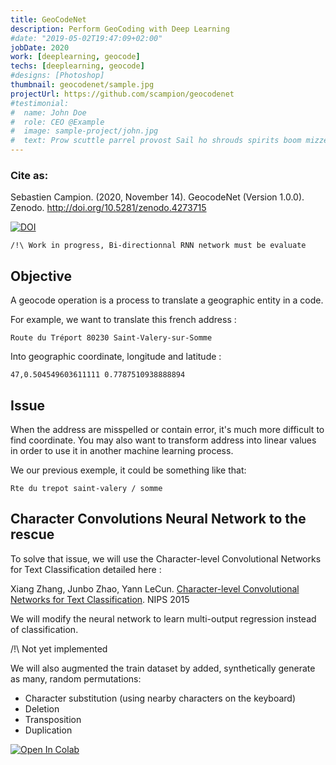 ```yaml
---
title: GeoCodeNet
description: Perform GeoCoding with Deep Learning 
#date: "2019-05-02T19:47:09+02:00"
jobDate: 2020
work: [deeplearning, geocode]
techs: [deeplearning, geocode]
#designs: [Photoshop]
thumbnail: geocodenet/sample.jpg
projectUrl: https://github.com/scampion/geocodenet
#testimonial:
#  name: John Doe
#  role: CEO @Example
#  image: sample-project/john.jpg
#  text: Prow scuttle parrel provost Sail ho shrouds spirits boom mizzenmast yardarm. Pinnace holystone mizzenmast quarter crow's nest nipperkin
---
```


### Cite as:   

Sebastien Campion. (2020, November 14). GeocodeNet (Version 1.0.0). Zenodo. http://doi.org/10.5281/zenodo.4273715

[![DOI](https://zenodo.org/badge/DOI/10.5281/zenodo.4273715.svg)](https://doi.org/10.5281/zenodo.4273715)


    /!\ Work in progress, Bi-directionnal RNN network must be evaluate 

## Objective 

A geocode operation is a process to translate a geographic entity in a code. 

For example, we want to translate this french address : 

    Route du Tréport 80230 Saint-Valery-sur-Somme
    
Into geographic coordinate, longitude and latitude : 

    47,0.504549603611111 0.7787510938888894
    
## Issue 

When the address are misspelled or contain error, it's much more difficult to find coordinate. 
You may also want to transform address into linear values in order to use it in another machine learning process.

We our previous exemple, it could be something like that: 

    Rte du trepot saint-valery / somme
    

## Character Convolutions Neural Network to the rescue

To solve that issue, we will use the Character-level Convolutional Networks for Text Classification detailed here : 

Xiang Zhang, Junbo Zhao, Yann LeCun. [Character-level Convolutional Networks for Text Classification](http://arxiv.org/abs/1509.01626). NIPS 2015

We will modify the neural network to learn multi-output regression instead of classification. 

/!\ Not yet implemented

We will also augmented the train dataset by added, synthetically generate as many, random permutations:
- Character substitution (using nearby characters on the keyboard)
- Deletion
- Transposition
- Duplication



<a href="https://colab.research.google.com/github/scampion/geocodenet/blob/main/geocodenet.ipynb" target="_parent"><img src="https://colab.research.google.com/assets/colab-badge.svg" alt="Open In Colab"/></a>
